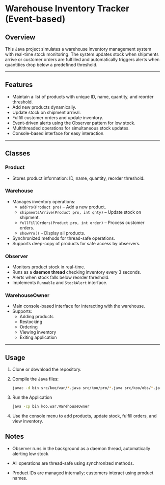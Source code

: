 # Warehouse Inventory Tracker (Event-based)

## Overview
This Java project simulates a warehouse inventory management system with real-time stock monitoring. The system updates stock when shipments arrive or customer orders are fulfilled and automatically triggers alerts when quantities drop below a predefined threshold.

---

## Features
- Maintain a list of products with unique ID, name, quantity, and reorder threshold.
- Add new products dynamically.
- Update stock on shipment arrival.
- Fulfill customer orders and update inventory.
- Event-driven alerts using the Observer pattern for low stock.
- Multithreaded operations for simultaneous stock updates.
- Console-based interface for easy interaction.

---

## Classes

### **Product**
- Stores product information: ID, name, quantity, reorder threshold.

### **Warehouse**
- Manages inventory operations:
  - `addPro(Product pro)` – Add a new product.
  - `shipmentsArrive(Product pro, int qnty)` – Update stock on shipment.
  - `fullFillOrders(Product pro, int order)` – Process customer orders.
  - `showPro()` – Display all products.
- Synchronized methods for thread-safe operations.
- Supports deep-copy of products for safe access by observers.

### **Observer**
- Monitors product stock in real-time.
- Runs as a **daemon thread** checking inventory every 3 seconds.
- Alerts when stock falls below reorder threshold.
- Implements `Runnable` and `StockAlert` interface.

### **WarehouseOwner**
- Main console-based interface for interacting with the warehouse.
- Supports:
  - Adding products
  - Restocking
  - Ordering
  - Viewing inventory
  - Exiting application

---

## Usage
1. Clone or download the repository.
2. Compile the Java files:

   ```bash
   javac -d bin src/koo/war/*.java src/koo/pro/*.java src/koo/obs/*.java
3. Run the Application

   ```bash
   java -cp bin koo.war.WarehouseOwner
4. Use the console menu to add products, update stock, fulfill orders, and view inventory.

## Notes
- Observer runs in the background as a daemon thread, automatically alerting low stock.

- All operations are thread-safe using synchronized methods.

- Product IDs are managed internally; customers interact using product names.